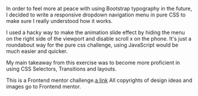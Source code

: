In order to feel more at peace with using Bootstrap typography in the future, I decided to write a responsive dropdown navigation menu in pure CSS to make sure I really understood how it works.

I used a hacky way to make the animation slide effect by hiding the menu on the right side of the viewport and disable scroll x on the phone. It's just a roundabout way for the pure css challenge, using JavaScript would be much easier and quicker.

My main takeaway from this exercise was to become more proficient in using CSS Selectors, Transitions and layouts.

This is a Frontend mentor challenge.[a link](https://www.frontendmentor.io/challenges/intro-section-with-dropdown-navigation-ryaPetHE5/hub/intro-section-with-dropdown-navigation-_fR5aHs2NY)
All copyrights of design ideas and images go to Frontend mentor.
